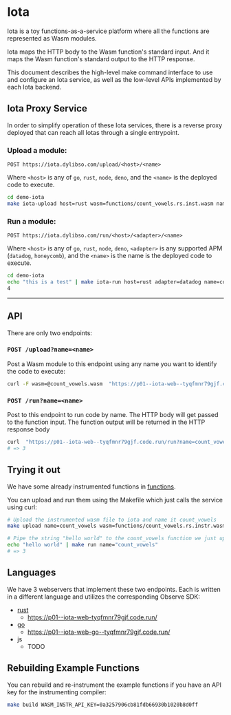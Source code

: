 # Iota

Iota is a toy functions-as-a-service platform where all the functions are
represented as Wasm modules.

Iota maps the HTTP body to the Wasm function's standard input. And it maps the
Wasm function's standard output to the HTTP response.

This document describes the high-level make command interface to use and
configure an Iota service, as well as the low-level APIs implemented by each
Iota backend.

## Iota Proxy Service

In order to simplify operation of these Iota services, there is a reverse proxy
deployed that can reach all Iotas through a single entrypoint.

### Upload a module:

`POST https://iota.dylibso.com/upload/<host>/<name>`

Where `<host>` is any of `go`, `rust`, `node`, `deno`, and the `<name>` is the
deployed code to execute.

```sh
cd demo-iota
make iota-upload host=rust wasm=functions/count_vowels.rs.inst.wasm name=count_vowels
```

### Run a module:

`POST https://iota.dylibso.com/run/<host>/<adapter>/<name>`

Where `<host>` is any of `go`, `rust`, `node`, `deno`, `<adapter>` is any
supported APM (`datadog`, `honeycomb`), and the `<name>` is the name is the
deployed code to execute.

```sh
cd demo-iota 
echo "this is a test" | make iota-run host=rust adapter=datadog name=count_vowels
4
```

---

## API

There are only two endpoints:

### `POST /upload?name=<name>`

Post a Wasm module to this endpoint using any name you want to identify the code
to execute:

```bash
curl -F wasm=@count_vowels.wasm  "https://p01--iota-web--tyqfmnr79gjf.code.run/upload?name=count_vowels" -X POST
```

### `POST /run?name=<name>`

Post to this endpoint to run code by name. The HTTP body will get passed to the
function input. The function output will be returned in the HTTP response body

```bash
curl  "https://p01--iota-web--tyqfmnr79gjf.code.run/run?name=count_vowels" -X POST -d "Hello World"
# => 3
```

## Trying it out

We have some already instrumented functions in [functions](functions).

You can upload and run them using the Makefile which just calls the service
using curl:

```bash
# Upload the instrumented wasm file to iota and name it count_vowels
make upload name=count_vowels wasm=functions/count_vowels.rs.instr.wasm

# Pipe the string "hello world" to the count_vowels function we just uploaded
echo "hello world" | make run name="count_vowels"
# => 3
```

## Languages

We have 3 webservers that implement these two endpoints. Each is written in a
different language and utilizes the corresponding Observe SDK:

- [rust](./rust)
  - https://p01--iota-web-tyqfmnr79gjf.code.run/
- [go](./go)
  - https://p01--iota-web-go--tyqfmnr79gjf.code.run/
- js
  - TODO

## Rebuilding Example Functions

You can rebuild and re-instrument the example functions if you have an API key
for the instrumenting compiler:

```bash
make build WASM_INSTR_API_KEY=0a3257906cb81fdb66930b1020b8d0ff
```
